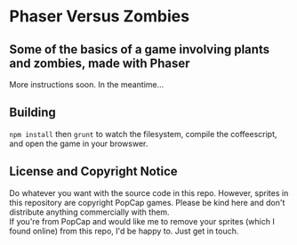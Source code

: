 # Phaser Versus Zombies
## Some of the basics of a game involving plants and zombies, made with Phaser
More instructions soon.  In the meantime...

## Building
`npm install` then `grunt` to watch the filesystem, compile the coffeescript, and open the game in your browswer.

## License and Copyright Notice
Do whatever you want with the source code in this repo.  However, sprites in this repository are copyright PopCap games. Please be kind here and don't distribute anything commercially with them.  
If you're from PopCap and would like me to remove your sprites (which I found online) from this repo, I'd be happy to. Just get in touch.
